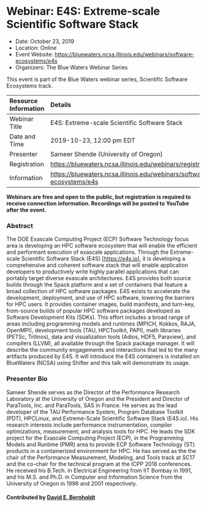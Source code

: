 # Webinar: E4S: Extreme-scale Scientific Software Stack

- Date: October 23, 2019
- Location: Online
- Event Website: https://bluewaters.ncsa.illinois.edu/webinars/software-ecosystems/e4s
- Organizers: The Blue Waters Webinar Series
			   
This event is part of the Blue Waters webinar series, Scientific Software Ecosystems track.

Resource Information | Details
:--- | :---			   
Webinar Title | E4S: Extreme-scale Scientific Software Stack
Date and Time | 2019-10-23, 12:00 pm EDT
Presenter | Sameer Shende (University of Oregon)
Registration | 	<https://bluewaters.ncsa.illinois.edu/webinars/registration/mailchimp>
Information | <https://bluewaters.ncsa.illinois.edu/webinars/software-ecosystems/e4s>

**Webinars are free and open to the public, but registration is required to receive connection information. Recordings will be posted to YouTube after the event.**

### Abstract
The DOE Exascale Computing Project (ECP) Software Technology focus area is developing an HPC software ecosystem that will enable the efficient and performant execution of exascale applications. Through the Extreme-scale Scientific Software Stack (E4S) [https://e4s.io], it is developing a comprehensive and coherent software stack that will enable application developers to productively write highly parallel applications that can portably target diverse exascale architectures. E4S provides both source builds through the Spack platform and a set of containers that feature a broad collection of HPC software packages. E4S exists to accelerate the development, deployment, and use of HPC software, lowering the barriers for HPC users. It provides container images, build manifests, and turn-key, from-source builds of popular HPC software packages developed as Software Development Kits (SDKs). This effort includes a broad range of areas including programming models and runtimes (MPICH, Kokkos, RAJA, OpenMPI), development tools (TAU, HPCToolkit, PAPI), math libraries (PETSc, Trilinos), data and visualization tools (Adios, HDF5, Paraview), and compilers (LLVM), all available through the Spack package manager. It will describe the community engagements and interactions that led to the many artifacts produced by E4S. It will introduce the E4S containers is installed on BlueWaters (NCSA) using Shifter and this talk will demonstrate its usage.

### Presenter Bio
Sameer Shende serves as the Director of the Performance Research Laboratory at the University of Oregon and the President and Director of ParaTools, Inc. and ParaTools, SAS in France. He serves as the lead developer of the TAU Performance System, Program Database Toolkit (PDT), HPCLinux, and Extreme-Scale Scientific Software Stack (E4S.io). His research interests include performance instrumentation, compiler optimizations, measurement, and analysis tools for HPC. He leads the SDK project for the Exascale Computing Project (ECP), in the Programming Models and Runtime (PMR) area to provide ECP Software Technology (ST) products in a containerized environment for HPC. He has served as the the chair of the Performance Measurement, Modeling, and Tools track at SC17 and the co-chair for the technical program at the ICPP 2018 conferences. He received his B.Tech. in Electrical Engineering from IIT Bombay in 1991, and his M.S. and Ph.D. in Computer and Information Science from the University of Oregon in 1996 and 2001 respectively.

#### Contributed by [David E. Bernholdt](https://github.com/bernhold "David E. Bernholdt GitHub profile")

<!---
Publish: yes
RSS update: 2019-09-18
Categories: development
Topics: release and deployment
Level: 2
Prerequisites: default
Aggregate: none
--->
